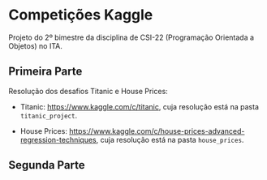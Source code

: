 # Competições Kaggle

Projeto do 2º bimestre da disciplina de CSI-22 (Programação Orientada a Objetos) no ITA.

## Primeira Parte

Resolução dos desafios Titanic e House Prices:

- Titanic: https://www.kaggle.com/c/titanic, cuja resolução está na pasta `titanic_project`.


- House Prices: https://www.kaggle.com/c/house-prices-advanced-regression-techniques, cuja resolução está na pasta `house_prices`.
 
## Segunda Parte

